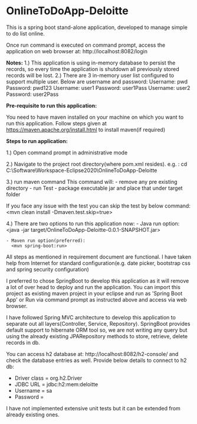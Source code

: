 # OnlineToDoApp-Deloitte

This is a spring boot stand-alone application, developed to manage simple to do list online.

Once run command is executed on command prompt, access the application on web browser at: http://localhost:8082/login


**Notes:**
1.) This application is using in-memory database to persist the records, so every time the application is shutdown all previously stored records will be lost.
2.) There are 3 in-memory user list configured to support multiple user. Below are username and password:
	Username: pwd	Password: pwd123
	Username: user1	Password: user1Pass
	Username: user2	Password: user2Pass

**Pre-requisite to run this application:**

You need to have maven installed on your machine on which you want to run this application.
Follow steps given at https://maven.apache.org/install.html to install maven(if required)

**Steps to run application:**

1.) Open command prompt in administrative mode

2.) Navigate to the project root directory(where pom.xml resides).
	e.g. :  cd  C:\Software\Workspace-Eclipse2020\OnlineToDoApp-Deloitte
	
3.) run maven command <mvn clean package>
	This command will:
	- remove any pre existing directory
	- run Test
	- package executable jar and place that under target folder
	
If you face any issue with the test you can skip the test by below command:
	<mvn clean install -Dmaven.test.skip=true>

4.) There are two options to run this application now:
    - Java run option:
      <java -jar target/OnlineToDoApp-Deloitte-0.0.1-SNAPSHOT.jar>

	- Maven run option(preferred):
      <mvn spring-boot:run> 
      
All steps as mentioned in requirement document are functional. 
I have taken help from Internet for standard configuration(e.g. date picker, bootstrap css and spring security configuration)

I preferred to chose SpringBoot to develop this application as it will remove a lot of over head to deploy and run the application.
You can import this project as existing maven project in your eclipse and run as 'Spring Boot App' or
Run via command prompt as instructed above and access via web browser.

I have followed Spring MVC architecture to develop this application to separate out all layers(Controller, Service, Repository).
SpringBoot provides default support to hibernate ORM tool so, we are not writing any query but using the already existing JPARepository methods to store, retrieve, delete records in db.

You can access h2 database at: http://localhost:8082/h2-console/ and check the database entries as well.
Provide below details to connect to h2 db:
 - Driver class = org.h2.Driver
 - JDBC URL = jdbc:h2:mem:deloitte
 - Username = sa
 - Password = <Leave this field blank>

I have not implemented extensive unit tests but it can be extended from already existing ones.

